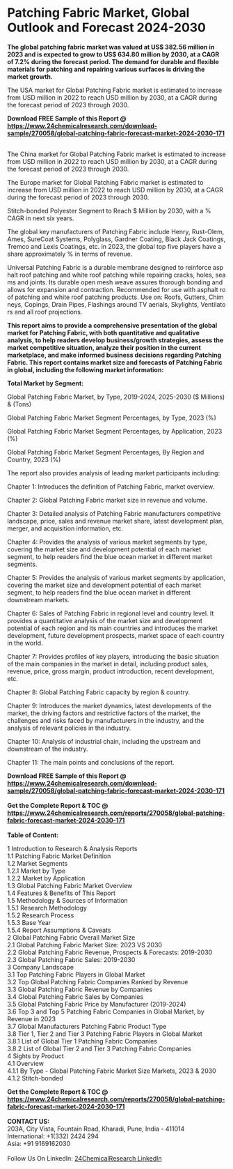 <h1>Patching Fabric Market, Global Outlook and Forecast 2024-2030</h1><p><strong>The global patching fabric market was valued at US$ 382.56 million in 2023 and is expected to grow to US$ 634.80 million by 2030, at a CAGR of 7.2% during the forecast period. The demand for durable and flexible materials for patching and repairing various surfaces is driving the market growth.</strong></p><p>
</p><p>The USA market for Global Patching Fabric market is estimated to increase from USD million in 2022 to reach USD million by 2030, at a CAGR during the forecast period of 2023 through 2030.</p><div><b>Download FREE Sample of this Report @ 
            <a href="https://www.24chemicalresearch.com/download-sample/270058/global-patching-fabric-forecast-market-2024-2030-171">
            https://www.24chemicalresearch.com/download-sample/270058/global-patching-fabric-forecast-market-2024-2030-171</a></b></div><br><p>
</p><p>The China market for Global Patching Fabric market is estimated to increase from USD million in 2022 to reach USD million by 2030, at a CAGR during the forecast period of 2023 through 2030.</p><p>
</p><p>The Europe market for Global Patching Fabric market is estimated to increase from USD million in 2022 to reach USD million by 2030, at a CAGR during the forecast period of 2023 through 2030.</p><p>
Stitch-bonded Polyester Segment to Reach $ Million by 2030, with a % CAGR in next six years.</p><p>
The global key manufacturers of Patching Fabric include Henry, Rust-Olem, Ames, SureCoat Systems, Polyglass, Gardner Coating, Black Jack Coatings, Tremco and Lexis Coatings, etc. in 2023, the global top five players have a share approximately % in terms of revenue.</p><p>
Universal Patching Fabric is a durable membrane designed to reinforce asphalt roof patching and white roof patching while repairing cracks, holes, seams and joints. Its durable open mesh weave assures thorough bonding and allows for expansion and contraction. Recommended for use with asphalt roof patching and white roof patching products. Use on: Roofs, Gutters, Chimneys, Copings, Drain Pipes, Flashings around TV aerials, Skylights, Ventilators and all roof projections.</p><p>
<strong>This report aims to provide a comprehensive presentation of the global market for Patching Fabric, with both quantitative and qualitative analysis, to help readers develop business/growth strategies, assess the market competitive situation, analyze their position in the current marketplace, and make informed business decisions regarding Patching Fabric. This report contains market size and forecasts of Patching Fabric in global, including the following market information:</strong></p><p>
</p><p>
<strong>Total Market by Segment:</strong></p><p>
Global Patching Fabric Market, by Type, 2019-2024, 2025-2030 ($ Millions) &amp; (Tons)</p><p>
Global Patching Fabric Market Segment Percentages, by Type, 2023 (%)</p><p>
</p><p>
Global Patching Fabric Market Segment Percentages, by Application, 2023 (%)</p><p>
</p><p>
Global Patching Fabric Market Segment Percentages, By Region and Country, 2023 (%)</p><p>
</p><p>
The report also provides analysis of leading market participants including:</p><p>
</p><p>
</p><p>
Chapter 1: Introduces the definition of Patching Fabric, market overview.</p><p>
Chapter 2: Global Patching Fabric market size in revenue and volume.</p><p>
Chapter 3: Detailed analysis of Patching Fabric manufacturers competitive landscape, price, sales and revenue market share, latest development plan, merger, and acquisition information, etc.</p><p>
Chapter 4: Provides the analysis of various market segments by type, covering the market size and development potential of each market segment, to help readers find the blue ocean market in different market segments.</p><p>
Chapter 5: Provides the analysis of various market segments by application, covering the market size and development potential of each market segment, to help readers find the blue ocean market in different downstream markets.</p><p>
Chapter 6: Sales of Patching Fabric in regional level and country level. It provides a quantitative analysis of the market size and development potential of each region and its main countries and introduces the market development, future development prospects, market space of each country in the world.</p><p>
Chapter 7: Provides profiles of key players, introducing the basic situation of the main companies in the market in detail, including product sales, revenue, price, gross margin, product introduction, recent development, etc.</p><p>
Chapter 8: Global Patching Fabric capacity by region &amp; country.</p><p>
Chapter 9: Introduces the market dynamics, latest developments of the market, the driving factors and restrictive factors of the market, the challenges and risks faced by manufacturers in the industry, and the analysis of relevant policies in the industry.</p><p>
Chapter 10: Analysis of industrial chain, including the upstream and downstream of the industry.</p><p>
Chapter 11: The main points and conclusions of the report.</p><div><b>Download FREE Sample of this Report @ 
            <a href="https://www.24chemicalresearch.com/download-sample/270058/global-patching-fabric-forecast-market-2024-2030-171">
            https://www.24chemicalresearch.com/download-sample/270058/global-patching-fabric-forecast-market-2024-2030-171</a></b></div><br><div><b>Get the Complete Report & TOC @ 
            <a href="https://www.24chemicalresearch.com/reports/270058/global-patching-fabric-forecast-market-2024-2030-171">
            https://www.24chemicalresearch.com/reports/270058/global-patching-fabric-forecast-market-2024-2030-171</a></b></div><br>
            <b>Table of Content:</b><p>1 Introduction to Research & Analysis Reports<br />
    1.1 Patching Fabric Market Definition<br />
    1.2 Market Segments<br />
        1.2.1 Market by Type<br />
        1.2.2 Market by Application<br />
    1.3 Global Patching Fabric Market Overview<br />
    1.4 Features & Benefits of This Report<br />
    1.5 Methodology & Sources of Information<br />
        1.5.1 Research Methodology<br />
        1.5.2 Research Process<br />
        1.5.3 Base Year<br />
        1.5.4 Report Assumptions & Caveats<br />
2 Global Patching Fabric Overall Market Size<br />
    2.1 Global Patching Fabric Market Size: 2023 VS 2030<br />
    2.2 Global Patching Fabric Revenue, Prospects & Forecasts: 2019-2030<br />
    2.3 Global Patching Fabric Sales: 2019-2030<br />
3 Company Landscape<br />
    3.1 Top Patching Fabric Players in Global Market<br />
    3.2 Top Global Patching Fabric Companies Ranked by Revenue<br />
    3.3 Global Patching Fabric Revenue by Companies<br />
    3.4 Global Patching Fabric Sales by Companies<br />
    3.5 Global Patching Fabric Price by Manufacturer (2019-2024)<br />
    3.6 Top 3 and Top 5 Patching Fabric Companies in Global Market, by Revenue in 2023<br />
    3.7 Global Manufacturers Patching Fabric Product Type<br />
    3.8 Tier 1, Tier 2 and Tier 3 Patching Fabric Players in Global Market<br />
        3.8.1 List of Global Tier 1 Patching Fabric Companies<br />
        3.8.2 List of Global Tier 2 and Tier 3 Patching Fabric Companies<br />
4 Sights by Product<br />
    4.1 Overview<br />
        4.1.1 By Type - Global Patching Fabric Market Size Markets, 2023 & 2030<br />
        4.1.2 Stitch-bonded</p><div><b>Get the Complete Report & TOC @ 
            <a href="https://www.24chemicalresearch.com/reports/270058/global-patching-fabric-forecast-market-2024-2030-171">
            https://www.24chemicalresearch.com/reports/270058/global-patching-fabric-forecast-market-2024-2030-171</a></b></div><br><b>CONTACT US:</b><br>
            203A, City Vista, Fountain Road, Kharadi, Pune, India - 411014<br>
            International: +1(332) 2424 294<br>
            Asia: +91 9169162030 <br><br>
            Follow Us On LinkedIn: <a href="https://www.linkedin.com/company/24chemicalresearch/">24ChemicalResearch LinkedIn</a>